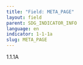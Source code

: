 ```yaml
---
title: "Field: META_PAGE"
layout: field
parent: SDG_INDICATOR_INFO
language: en
indicator: 1-1-1a
slug: META_PAGE
---
```

1.1.1A